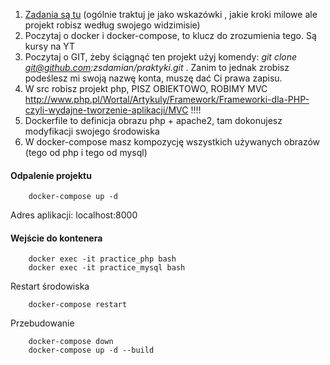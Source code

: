 1. [Zadania są tu](Tasks.md) (ogólnie traktuj je jako wskazówki , jakie kroki milowe ale projekt robisz według swojego widzimisie)
2. Poczytaj o docker i docker-compose, to klucz do zrozumienia tego. Są kursy na YT
3. Poczytaj o GIT, żeby ściągnąć ten projekt użyj komendy: _git clone git@github.com:zsdamian/praktyki.git_ . Zanim to jednak zrobisz podeślesz mi swoją nazwę konta, muszę dać Ci prawa zapisu.
2. W src robisz projekt php, PISZ OBIEKTOWO, ROBIMY MVC  http://www.php.pl/Wortal/Artykuly/Framework/Frameworki-dla-PHP-czyli-wydajne-tworzenie-aplikacji/MVC !!!!
2. Dockerfile to definicja obrazu php + apache2, tam dokonujesz modyfikacji swojego środowiska
3. W docker-compose masz kompozycję wszystkich używanych obrazów (tego od php i tego od mysql) 


#### Odpalenie projektu

        docker-compose up -d

Adres aplikacji: localhost:8000

#### Wejście do kontenera

        docker exec -it practice_php bash 
        docker exec -it practice_mysql bash 


Restart środowiska

        docker-compose restart

Przebudowanie

        docker-compose down
        docker-compose up -d --build
